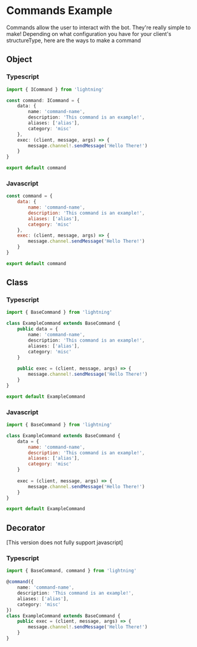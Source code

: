 # Commands Example
Commands allow the user to interact with the bot. They're really simple to make! Depending on what configuration you have for your client's structureType, here are the ways to make a command

## Object
### Typescript

```typescript
import { ICommand } from 'lightning'

const command: ICommand = {
    data: {
        name: 'command-name',
        description: 'This command is an example!',
        aliases: ['alias'],
        category: 'misc'
    },
    exec: (client, message, args) => {
        message.channel!.sendMessage('Hello There!')
    }
}

export default command
```

### Javascript

```javascript
const command = {
    data: {
        name: 'command-name',
        description: 'This command is an example!',
        aliases: ['alias'],
        category: 'misc'
    },
    exec: (client, message, args) => {
        message.channel.sendMessage('Hello There!')
    }
}

export default command
```

## Class
### Typescript

```typescript
import { BaseCommand } from 'lightning'

class ExampleCommand extends BaseCommand {
    public data = {
        name: 'command-name',
        description: 'This command is an example!',
        aliases: ['alias'],
        category: 'misc'
    }
    
    public exec = (client, message, args) => {
        message.channel!.sendMessage('Hello There!')
    }
}

export default ExampleCommand
```

### Javascript

```javascript
import { BaseCommand } from 'lightning'

class ExampleCommand extends BaseCommand {
    data = {
        name: 'command-name',
        description: 'This command is an example!',
        aliases: ['alias'],
        category: 'misc'
    }
    
    exec = (client, message, args) => {
        message.channel.sendMessage('Hello There!')
    }
}

export default ExampleCommand
```

## Decorator
[This version does not fully support javascript]

### Typescript

```typescript
import { BaseCommand, command } from 'lightning'

@command({
    name: 'command-name',
    description: 'This command is an example!',
    aliases: ['alias'],
    category: 'misc'
})
class ExampleCommand extends BaseCommand {
    public exec = (client, message, args) => {
        message.channel!.sendMessage('Hello There!')
    }
}
```
